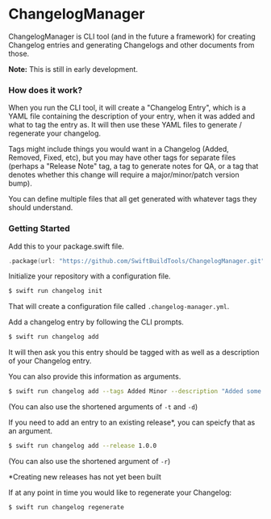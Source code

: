 # ChangelogManager

ChangelogManager is CLI tool (and in the future a framework) for creating Changelog entries and generating Changelogs and other documents from those.  

**Note:** This is still in early development.

### How does it work? 

When you run the CLI tool, it will create a "Changelog Entry", which is a YAML file containing the description 
of your entry, when it was added and what to tag the entry as. It will then use these YAML files to 
generate / regenerate your changelog.

Tags might include things you would want in a Changelog (Added, Removed, Fixed, etc), but you may have 
other tags for separate files (perhaps a "Release Note" tag, a tag to generate notes for QA, or a tag that denotes 
whether this change will require a major/minor/patch version bump). 

You can define multiple files that all get generated with whatever tags they should understand.

### Getting Started

Add this to your package.swift file.
```swift
.package(url: "https://github.com/SwiftBuildTools/ChangelogManager.git", branch: "master")
```

Initialize your repository with a configuration file.
```bash
$ swift run changelog init
```

That will create a configuration file called `.changelog-manager.yml`. 

Add a changelog entry by following the CLI prompts.
```bash
$ swift run changelog add
```

It will then ask you this entry should be tagged with as well as a description of your Changelog entry.

You can also provide this information as arguments.
```bash
$ swift run changelog add --tags Added Minor --description "Added some new Ability!"
```
(You can also use the shortened arguments of `-t` and `-d`)

If you need to add an entry to an existing release*, you can speicfy that as an argument.
```bash
$ swift run changelog add --release 1.0.0
```
(You can also use the shortened argument of `-r`)

*Creating new releases has not yet been built

If at any point in time you would like to regenerate your Changelog:
```bash
$ swift run changelog regenerate
```

